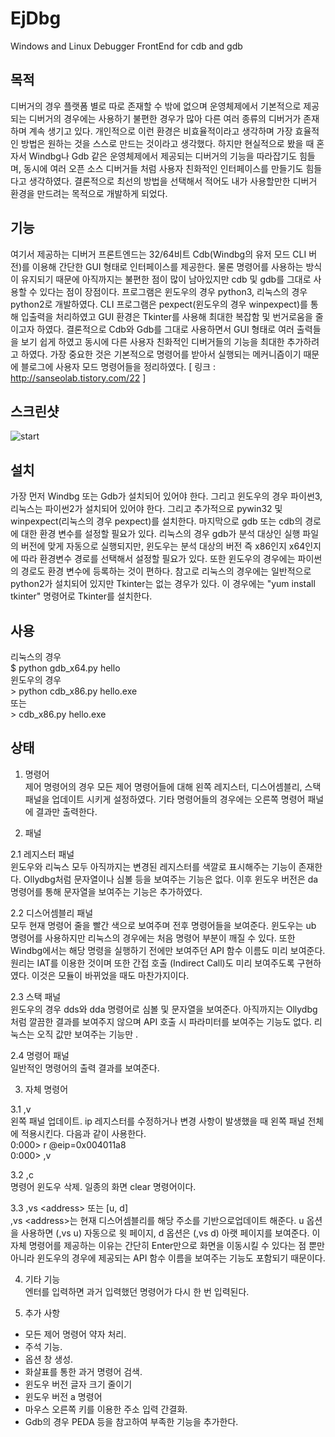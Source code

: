 # EjDbg
Windows and Linux Debugger FrontEnd for cdb and gdb




## 목적
  디버거의 경우 플랫폼 별로 따로 존재할 수 밖에 없으며 운영체제에서 기본적으로 제공되는 디버거의 경우에는 사용하기 불편한 경우가 많아 다른 여러 종류의 디버거가 존재하며 계속 생기고 있다. 개인적으로 이런 환경은 비효율적이라고 생각하며 가장 효율적인 방법은 원하는 것을 스스로 만드는 것이라고 생각했다. 하지만 현실적으로 봤을 때 혼자서 Windbg나 Gdb 같은 운영체제에서 제공되는 디버거의 기능을 따라잡기도 힘들며, 동시에 여러 오픈 소스 디버거들 처럼 사용자 친화적인 인터페이스를 만들기도 힘들다고 생각하였다. 결론적으로 최선의 방법을 선택해서 적어도 내가 사용할만한 디버거 환경을 만드려는 목적으로 개발하게 되었다.




## 기능
  여기서 제공하는 디버거 프론트엔드는 32/64비트 Cdb(Windbg의 유저 모드 CLI 버전)를 이용해 간단한 GUI 형태로 인터페이스를 제공한다. 물론 명령어를 사용하는 방식이 유지되기 때문에 아직까지는 불편한 점이 많이 남아있지만 cdb 및 gdb를 그대로 사용할 수 있다는 점이 장점이다. 프로그램은 윈도우의 경우 python3, 리눅스의 경우 python2로 개발하였다. CLI 프로그램은 pexpect(윈도우의 경우 winpexpect)를 통해 입출력을 처리하였고 GUI 환경은 Tkinter를 사용해 최대한 복잡함 및 번거로움을 줄이고자 하였다. 결론적으로 Cdb와 Gdb를 그대로 사용하면서 GUI 형태로 여러 출력들을 보기 쉽게 하였고 동시에 다른 사용자 친화적인 디버거들의 기능을 최대한 추가하려고 하였다. 가장 중요한 것은 기본적으로 명령어를 받아서 실행되는 메커니즘이기 때문에 블로그에 사용자 모드 명령어들을 정리하였다. [ 링크 : http://sanseolab.tistory.com/22 ]




## 스크린샷
![start](http://cfile21.uf.tistory.com/image/27884C3359805F223527B8)




## 설치
  가장 먼저 Windbg 또는 Gdb가 설치되어 있어야 한다. 그리고 윈도우의 경우 파이썬3, 리눅스는 파이썬2가 설치되어 있어야 한다. 그리고 추가적으로 pywin32 및 winpexpect(리눅스의 경우 pexpect)를 설치한다. 마지막으로 gdb 또는 cdb의 경로에 대한 환경 변수를 설정할 필요가 있다. 리눅스의 경우 gdb가 분석 대상인 실행 파일의 버전에 맞게 자동으로 실행되지만, 윈도우는 분석 대상의 버전 즉 x86인지 x64인지에 따라 환경변수 경로를 선택해서 설정할 필요가 있다. 또한 윈도우의 경우에는 파이썬의 경로도 환경 변수에 등록하는 것이 편하다. 참고로 리눅스의 경우에는 일반적으로 python2가 설치되어 있지만 Tkinter는 없는 경우가 있다. 이 경우에는 "yum install tkinter" 명령어로 Tkinter를 설치한다.




## 사용
리눅스의 경우<br>
$ python gdb_x64.py hello<br>
윈도우의 경우<br>
\> python cdb_x86.py hello.exe<br>
또는<br>
\> cdb_x86.py hello.exe<br>




## 상태
1. 명령어<br>
  제어 명령어의 경우 모든 제어 명령어들에 대해 왼쪽 레지스터, 디스어셈블리, 스택 패널을 업데이트 시키게 설정하였다. 기타 명령어들의 경우에는 오른쪽 명령어 패널에 결과만 출력한다.


2. 패널

2.1 레지스터 패널<br>
  윈도우와 리눅스 모두 아직까지는 변경된 레지스터를 색깔로 표시해주는 기능이 존재한다. Ollydbg처럼 문자열이나 심볼 등을 보여주는 기능은 없다. 이후 윈도우 버전은 da 명령어를 통해 문자열을 보여주는 기능은 추가하였다.

2.2 디스어셈블리 패널<br>
  모두 현재 명령어 줄을 빨간 색으로 보여주며 전후 명령어들을 보여준다. 윈도우는 ub 명령어를 사용하지만 리눅스의 경우에는 처음 명령어 부분이 깨질 수 있다. 또한 Windbg에서는 해당 명령을 실행하기 전에만 보여주던 API 함수 이름도 미리 보여준다. 원리는 IAT를 이용한 것이며 또한 간접 호출 (Indirect Call)도 미리 보여주도록 구현하였다. 이것은 모듈이 바뀌었을 때도 마찬가지이다. 

2.3 스택 패널<br>
  윈도우의 경우 dds와 dda 명령어로 심볼 및 문자열을 보여준다. 아직까지는 Ollydbg처럼 깔끔한 결과를 보여주지 않으며 API 호출 시 파라미터를 보여주는 기능도 없다. 리눅스는 오직 값만 보여주는 기능만 .

2.4 명령어 패널<br>
  일반적인 명령어의 출력 결과를 보여준다.


3. 자체 명령어

3.1 ,v<br>
  왼쪽 패널 업데이트. ip 레지스터를 수정하거나 변경 사항이 발생했을 때 왼쪽 패널 전체에 적용시킨다. 다음과 같이 사용한다.<br>
0:000> r @eip=0x004011a8<br>
0:000> ,v

3.2 ,c<br>
  명령어 윈도우 삭제. 일종의 화면 clear 명령어이다.

3.3 ,vs \<address\> 또는 [u, d]<br>
  ,vs \<address\>는 현재 디스어셈블리를 해당 주소를 기반으로업데이트 해준다. u 옵션을 사용하면 (,vs u) 자동으로 윗 페이지, d 옵션은 (,vs d) 아랫 페이지를 보여준다. 이 자체 명령어를 제공하는 이유는 간단히 Enter만으로 화면을 이동시킬 수 있다는 점 뿐만 아니라 윈도우의 경우에 제공되는 API 함수 이름을 보여주는 기능도 포함되기 때문이다.


4. 기타 기능<br>
  엔터를 입력하면 과거 입력했던 명령어가 다시 한 번 입력된다.


5. 추가 사항
- 모든 제어 명령어 약자 처리.
- 주석 기능.
- 옵션 창 생성.
- 화살표를 통한 과거 명령어 검색.
- 윈도우 버전 글자 크기 줄이기
- 윈도우 버전 a 명령어
- 마우스 오른쪽 키를 이용한 주소 입력 간결화.
- Gdb의 경우 PEDA 등을 참고하여 부족한 기능을 추가한다.
